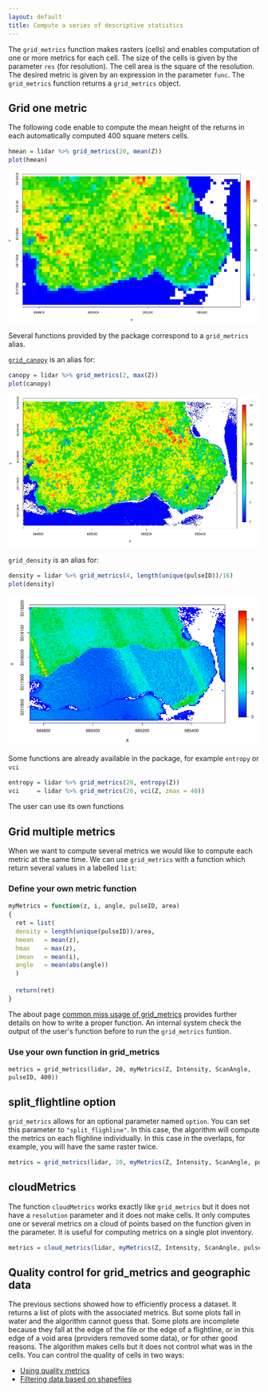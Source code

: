 ```yaml
---
layout: default
title: Compute a series of descriptive statistics
---
```


The `grid_metrics` function makes rasters (cells) and enables computation of one or more metrics for each cell.
The size of the cells is given by the parameter `res` (for resolution). The cell area is the square of the resolution. The desired metric is given by an expression in the parameter `func`. The `grid_metrics` function returns a `grid_metrics` object.

## Grid one metric

The following code enable to compute the mean height of the returns in each automatically computed 400 square meters cells.

```r
hmean = lidar %>% grid_metrics(20, mean(Z))
plot(hmean)
```
    
 ![](images/gridMetrics-mean.jpg)
 
Several functions provided by the package correspond to a `grid_metrics` alias.

[`grid_canopy`](canopy.html) is an alias for:

```r
canopy = lidar %>% grid_metrics(2, max(Z))
plot(canopy)
```
    
![](images/gridMetrics-canopy.jpg)

`grid_density` is an alias for:

```r
density = lidar %>% grid_metrics(4, length(unique(pulseID))/16)
plot(density)
```
    
![](images/pulse.png)


Some functions are already available in the package, for example `entropy` or `vci`

```r
entropy = lidar %>% grid_metrics(20, entropy(Z))
vci     = lidar %>% grid_metrics(20, vci(Z, zmax = 40))
 ```
 
The user can use its own functions

## Grid multiple metrics

When we want to compute several metrics we would like to compute each metric at the same time. We can use `grid_metrics` with a function which return several values in a labelled `list`:

### Define your own metric function

```r
myMetrics = function(z, i, angle, pulseID, area)
{
  ret = list(
  density = length(unique(pulseID))/area,
  hmean   = mean(z),
  hmax    = max(z),
  imean   = mean(i),
  angle   = mean(abs(angle))
  )

  return(ret)
}
```
    
The about page [common miss usage of grid_metrics](gridmetrics-error.html) provides further details on how to write a proper function. An internal system check the output of the user's function before to run the `grid_metrics` funtion.

### Use your own function in grid_metrics

    metrics = grid_metrics(lidar, 20, myMetrics(Z, Intensity, ScanAngle, pulseID, 400))

## split_flightline option

`grid_metrics` allows for an optional parameter named `option`. You can set this parameter to `"split_flighline"`. In this case, the algorithm will compute the metrics on each flighline individually. In this case in the overlaps, for example, you will have the same raster twice.

```r
metrics = grid_metrics(lidar, 20, myMetrics(Z, Intensity, ScanAngle, pulseID, 400), option = "split_flightline")
```

## cloudMetrics

The function `cloudMetrics` works exactly like `grid_metrics` but it does not have a `resolution` parameter and it does not make cells. It only computes one or several metrics on a cloud of points based on the function given in the parameter. It is useful for computing metrics on a single plot inventory.

```r
metrics = cloud_metrics(lidar, myMetrics(Z, Intensity, ScanAngle, pulseID, 400), option = "split_flightline")
```

## Quality control for grid_metrics and geographic data

The previous sections showed how to efficiently process a dataset. It returns a list of plots with the associated metrics. But some plots fall in water and the algorithm cannot guess that. Some plots are incomplete because they fall at the edge of the file or the edge of a flightline, or in this edge of a void area (providers removed some data), or for other good reasons. The algorithm makes cells but it does not control what was in the cells. You can control the quality of cells in two ways:

- [Using quality metrics](gridmetrics-control.html)
- [Filtering data based on shapefiles](classify_from_shapefile.html)
